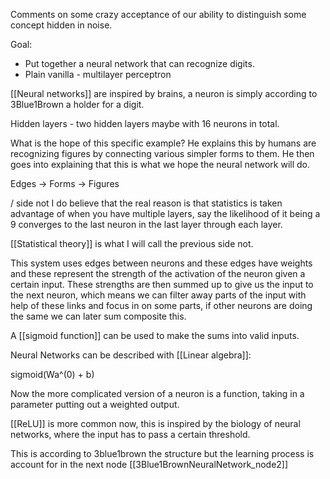 Comments on some crazy acceptance of our ability to distinguish some concept hidden in noise.


Goal: 
- Put together a neural network that can recognize digits.
- Plain vanilla - multilayer perceptron



[[Neural networks]] are inspired by brains, a neuron is simply according to 3Blue1Brown a holder for a digit.



Hidden layers - two hidden layers maybe with 16 neurons in total.

What is the hope of this specific example?
He explains this by humans are recognizing figures by connecting various simpler forms to them. He then goes into explaining that this is what we hope the neural network will do. 

Edges -> Forms -> Figures

/ side not I do believe that the real reason is that statistics is taken advantage of when you have multiple layers, say the likelihood of it being a 9 converges to the last neuron in the last layer through each layer.

[[Statistical theory]] is what I will call the previous side not.

This system uses edges between neurons and these edges have weights and these represent the strength of the activation of the neuron given a certain input. These strengths are then summed up to give us the input to the next neuron, which means we can filter away parts of the input with help of these links and focus in on some parts, if other neurons are doing the same we can later sum composite this.

A [[sigmoid function]] can be used to make the sums into valid inputs.


Neural Networks can be described with [[Linear algebra]]:

sigmoid(Wa^(0) +  b)

Now the more complicated version of a neuron is a function, taking in a parameter putting out a weighted output.

[[ReLU]] is more common now, this is inspired by the biology of neural networks, where the input has to pass a certain threshold.

This is according to 3blue1brown the structure but the learning process is account for in the next node [[3Blue1BrownNeuralNetwork_node2]] 

